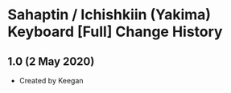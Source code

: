 Sahaptin / Ichishkiin (Yakima) Keyboard [Full] Change History
=======================

1.0 (2 May 2020)
-----------------

* Created by Keegan
